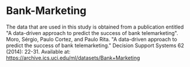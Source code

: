 # Bank-Marketing
The data that are used in this study is obtained from a publication entitled "A data-driven approach to predict the success of bank telemarketing". Moro, Sérgio, Paulo Cortez, and Paulo Rita. "A data-driven approach to predict the success of bank telemarketing." Decision Support Systems 62 (2014): 22-31. Available at: https://archive.ics.uci.edu/ml/datasets/Bank+Marketing

